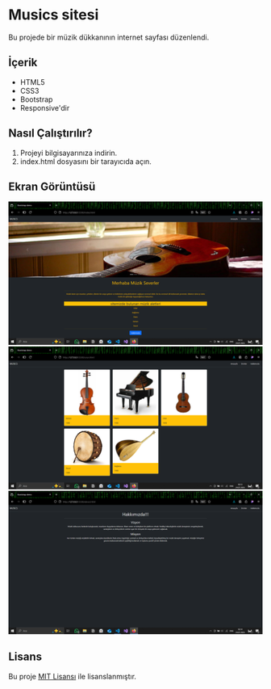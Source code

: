 # Musics sitesi

Bu projede bir müzik dükkanının internet sayfası düzenlendi.

## İçerik

- HTML5
- CSS3
- Bootstrap
- Responsive'dir

## Nasıl Çalıştırılır?

1. Projeyi bilgisayarınıza indirin.
2. index.html dosyasını bir tarayıcıda açın.

## Ekran Görüntüsü

![Görsel1](img/music1.png)
![Görsel2](img/music2.png)
![Görsel3](img/music3.png)

## Lisans

Bu proje [MIT Lisansı](LICENSE) ile lisanslanmıştır.
